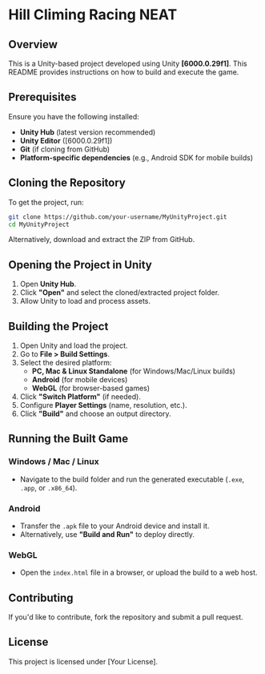 # Hill Climing Racing NEAT

## Overview
This is a Unity-based project developed using Unity **[6000.0.29f1]**. This README provides instructions on how to build and execute the game.

## Prerequisites
Ensure you have the following installed:
- **Unity Hub** (latest version recommended)
- **Unity Editor** ([6000.0.29f1])
- **Git** (if cloning from GitHub)
- **Platform-specific dependencies** (e.g., Android SDK for mobile builds)

## Cloning the Repository
To get the project, run:
```sh
git clone https://github.com/your-username/MyUnityProject.git
cd MyUnityProject
```

Alternatively, download and extract the ZIP from GitHub.

## Opening the Project in Unity
1. Open **Unity Hub**.
2. Click **"Open"** and select the cloned/extracted project folder.
3. Allow Unity to load and process assets.

## Building the Project
1. Open Unity and load the project.
2. Go to **File > Build Settings**.
3. Select the desired platform:
   - **PC, Mac & Linux Standalone** (for Windows/Mac/Linux builds)
   - **Android** (for mobile devices)
   - **WebGL** (for browser-based games)
4. Click **"Switch Platform"** (if needed).
5. Configure **Player Settings** (name, resolution, etc.).
6. Click **"Build"** and choose an output directory.

## Running the Built Game
### Windows / Mac / Linux
- Navigate to the build folder and run the generated executable (`.exe`, `.app`, or `.x86_64`).

### Android
- Transfer the `.apk` file to your Android device and install it.
- Alternatively, use **"Build and Run"** to deploy directly.

### WebGL
- Open the `index.html` file in a browser, or upload the build to a web host.

## Contributing
If you'd like to contribute, fork the repository and submit a pull request.

## License
This project is licensed under [Your License].

